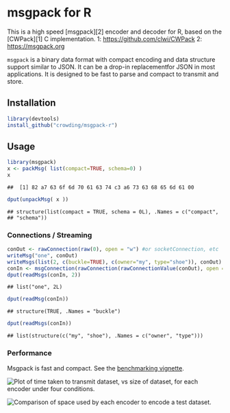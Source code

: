 msgpack for R
================

This is a high speed \[msgpack\]\[2\] encoder and decoder for R, based
on the \[CWPack\]\[1\] C implementation. 1:
<https://github.com/clwi/CWPack> 2: <https://msgpack.org>

`msgpack` is a binary data format with compact encoding and data
structure support similar to JSON. It can be a drop-in replacementfor
JSON in most applications. It is designed to be fast to parse and
compact to transmit and store.

## Installation

``` r
library(devtools)
install_github("crowding/msgpack-r")
```

## Usage

``` r
library(msgpack)
x <- packMsg( list(compact=TRUE, schema=0) )
x
```

    ##  [1] 82 a7 63 6f 6d 70 61 63 74 c3 a6 73 63 68 65 6d 61 00

``` r
dput(unpackMsg( x ))
```

    ## structure(list(compact = TRUE, schema = 0L), .Names = c("compact", 
    ## "schema"))

### Connections / Streaming

``` r
conOut <- rawConnection(raw(0), open = "w") #or socketConnection, etc
writeMsg("one", conOut)
writeMsgs(list(2, c(buckle=TRUE), c(owner="my", type="shoe")), conOut)
conIn <- msgConnection(rawConnection(rawConnectionValue(conOut), open = "r"))
dput(readMsgs(conIn, 2))
```

    ## list("one", 2L)

``` r
dput(readMsg(conIn))
```

    ## structure(TRUE, .Names = "buckle")

``` r
dput(readMsgs(conIn))
```

    ## list(structure(c("my", "shoe"), .Names = c("owner", "type")))

### Performance

Msgpack is fast and compact. See the [benchmarking
vignette](vignettes/comparison.html).

![Plot of time taken to transmit dataset, vs size of dataset, for each
encoder under four conditions.](gh/space.svg)

![Comparison of space used by each encoder to encode a test
dataset.](gh/time.svg)
